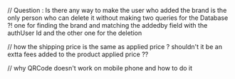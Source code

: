 // Question : Is there any way to make the user who added the brand is the only person who can delete it without making two queries for the Database ?! one for finding the brand and matching  the addedby field with the authUser Id and the other one for the deletion 

// how the shipping price is the same as applied price ? 
shouldn't it be an extta fees added to the product applied price ??


// why QRCode doesn't work on mobile phone and how to do it